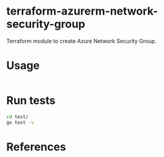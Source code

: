 # terraform-azurerm-network-security-group

Terraform module to create Azure Network Security Group.

# Usage

```hcl:examples/basic/main.tf
```

<!-- BEGINNING OF PRE-COMMIT-TERRAFORM DOCS HOOK -->

<!-- END OF PRE-COMMIT-TERRAFORM DOCS HOOK -->

# Run tests

```bash
cd test/
go test -v
```

# References
